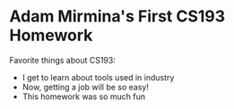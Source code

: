 # Adam Mirmina's First CS193 Homework

Favorite things about CS193:
- I get to learn about tools used in industry
- Now, getting a job will be so easy!
- This homework was so much fun
